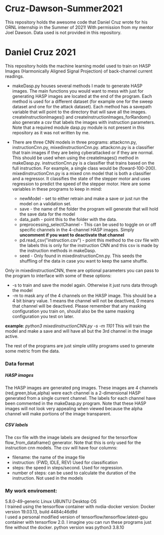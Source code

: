 # Cruz-Dawson-Summer2021

This repository holds the awesome code that Daniel Cruz wrote for his ORNL internship in the Summer of 2021!  With permission from my mentor Joel Dawson.  Data used is not provided in this repository.

# Daniel Cruz 2021
This repository holds the machine learning model used to train on HASP Images (Harmonically Aligned Signal Projection) of back-channel current readings.

- makeDasp.py houses several methods I made to generate HASP images.  The main functions you would want to mess with
just for generating HASP images are located at the end of the program.  Each method is used for a different dataset
(for example one for the sweep dataset and one for the attack dataset).  Each method has a savepath variable that will point to 
the directory that will save all the images.  createInstructionImages() and createInstructionImages_forRandom() also generate a 
csv that labels the images with instruction parameters.  Note that a required module dasp.py module is not present in this repository as it was not written by me.

- There are three CNN models in three programs: attackcnn.py, instructionCnn.py, mixedinstructionCnn.py.
attackcnn.py is a classifier that train images if they are being cyberattacked or if they are normal.  This should be used when
using the createImages() method in makeDasp.py.  instructionCnn.py is a classifier that trains based on the full instruction.  For example, a single class would be (foward-100-200).  mixedinstructionCnn.py is a mixed cnn model that is both a classifier and a regressor.  It classifies the state of the stepper motor and uses regression to predict the speed of the stepper motor.  Here are some variables in these programs to keep in mind:
    - newModel - set to either retrain and make a save or just run the model on a validation set.
    - save - the name of the folder the program will generate that will hold the save data for the model
    - data_path - point this to the folder with the data.
    - preprocessing_selectChannel - This can be used to toggle on or off specific channels in the 4-channel HASP images.  Simply **uncomment if you want to deactivate that channel**
    - pd.read_csv("instruction.csv") - point this method to the csv file with the labels this is only for the instruction CNN and this csv is made by the instruction methods in makeDasp.
    - seed - Only found in mixedinstructionCnn.py.  This seeds the shuffling of the data in case you want to keep the same shuffle.
    
Only in mixedinstructionCNN, there are optional parameters you can pass to the program to interface with some of these options:
- -s to train and save the model again.  Otherwise it just runs data through the model
- -m to mask any of the 4 channels on the HASP image.  This should be a 4 bit binary value. 1 means the channel will not be deactived, 0 means that channel will be deactived.  Please remember that any masking configuration you train on, should also be the same masking configuration you test on later.

**example**: _python3 mixedinstructionCNN.py -s -m 1101_
This will train the model and make a save and will have all but the 3rd channel in the image active.


The rest of the programs are just simple utility programs used to generate some metric from the data.  

### Data format
##### HASP images
The HASP images are generated png images.  These images are 4 channels (red,green,blue,alpha) were each channel is a 2-dimensional HASP generated from a single current channel.  The labels for each channel have been commented in the makeDasp.py program.  Note that these HASP images will not look very appealing when viewed because the alpha channel will make portions of the image transparent.

##### CSV labels
The csv file with the image labels are designed for the tensorflow flow_from_dataframe() generator.  Note that this is only used for the instruction cnn models.  The csv will have four columns: 
- filename: the name of the image file
- instruction: (FWD, IDLE, REV) Used for classification
- steps: the speed in steps/second. Used for regression.
- number of steps: can be used to calculate the duration of the instruction. Not used in the models




### My work enviroment:
5.8.0-49-generic Linux UBUNTU Desktop OS\
I trained using the tensorflow container with nvdia-docker version: Docker version 19.03.13, build 4484c46d9d\
I used a personal modified version of tensorflow/tensorflow:latest-gpu container with tensorflow 2.0.  I imagine you can run these programs just fine without the docker.
python version was python3 3.8.10
